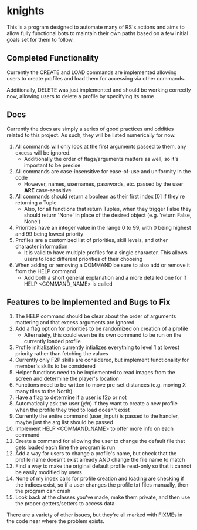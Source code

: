 # knights
This is a program designed to automate many of RS's actions and aims to allow fully functional bots to maintain their own paths based on a few initial goals set for them to follow.

## Completed Functionality
Currently the CREATE and LOAD commands are implemented allowing users to create profiles and load them for accessing via other commands.

Additionally, DELETE was just implemented and should be working correctly now, allowing users to delete a profile by specifying its name

## Docs
Currently the docs are simply a series of good practices and oddities related to this project. As such, they will be listed numerically for now.
1. All commands will only look at the first arguments passed to them, any excess will be ignored.
    * Additionally the order of flags/arguments matters as well, so it's important to be precise
2. All commands are case-insensitive for ease-of-use and uniformity in the code
    * However, names, usernames, passwords, etc. passed by the user **ARE** case-sensitive
3. All commands should return a boolean as their first index [0] if they're returning a Tuple
    * Also, for all functions that return Tuples, when they trigger False they should return 'None' in place of the desired object (e.g. 'return False, None')
4. Priorities have an integer value in the range 0 to 99, with 0 being highest and 99 being lowest priority
5. Profiles are a customized list of priorities, skill levels, and other character information
    * It is valid to have multiple profiles for a single character. This allows users to load different priorities of their choosing
6. When adding or removing a COMMAND be sure to also add or remove it from the HELP command
    * Add both a short general explanation and a more detailed one for if HELP <COMMAND_NAME> is called

## Features to be Implemented and Bugs to Fix
1. The HELP command should be clear about the order of arguments mattering and that excess arguments are ignored
2. Add a flag option for priorities to be randomized on creation of a profile
    * Alternately, this could even be its own command to be run on the currently loaded profile
3. Profile initialization currently intializes everything to level 1 at lowest priority rather than fetching the values
4. Currently only F2P skills are considered, but implement functionality for member's skills to be considered
5. Helper functions need to be implemented to read images from the screen and determine the player's location
6. Functions need to be written to move pre-set distances (e.g. moving X many tiles to the North)
7. Have a flag to determine if a user is f2p or not
8. Automatically ask the user (y/n) if they want to create a new profile when the profile they tried to load doesn't exist
9. Currently the entire command (user_input) is passed to the handler, maybe just the arg list should be passed
10. Implement HELP <COMMAND_NAME> to offer more info on each command
11. Create a command for allowing the user to change the default file that gets loaded each time the program is run
12. Add a way for users to change a profile's name, but check that the profile name doesn't exist already AND change the file name to match
13. Find a way to make the original default profile read-only so that it cannot be easily modified by users
14. None of my index calls for profile creation and loading are checking if the indices exist, so if a user changes the profile txt files manually, then the program can crash
15. Look back at the classes you've made, make them private, and then use the proper getters/setters to access data

There are a variety of other issues, but they're all marked with FIXMEs in the code near where the problem exists.
